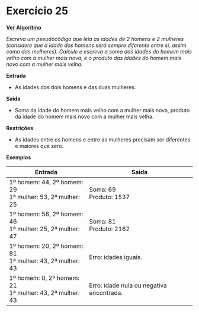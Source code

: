 # Exercício 25

[**Ver Algoritmo**](Algoritmo25.md)

*Escreva um pseudocódigo que leia as idades de 2 homens e 2 mulheres (considere que a idade dos homens será sempre diferente entre si, assim como das mulheres). Calcule e escreva a soma das idades do homem mais velho com a mulher mais nova, e o produto das idades do homem mais novo com a mulher mais velha.*

**Entrada**
- As idades dos dois homens e das duas mulheres.

**Saída**
- Soma da idade do homem mais velho com a mulher mais nova, produto da idade do homem mais novo com a mulher mais velha.

**Restrições**
- As idades entre os homens e entre as mulheres precisam ser diferentes e maiores que zero.

**Exemplos**

| Entrada                              | Saída            |
| -------------------------------------| -----------------|
| 1º homem: 44, 2º homem: 29 <br>1ª mulher: 53, 2ª mulher: 25           | Soma: 69<br>Produto: 1537  |
| 1º homem: 56, 2º homem: 46 <br>1ª mulher: 25, 2ª mulher: 47           | Soma: 81<br>Produto: 2162  |
| 1º homem: 20, 2º homem: 81 <br>1ª mulher: 43, 2ª mulher: 43           | Erro: idades iguais.     |
| 1º homem: 0, 2º homem: 21  <br>1ª mulher: 43, 2ª mulher: 43           | Erro: idade nula ou negativa encontrada. |
